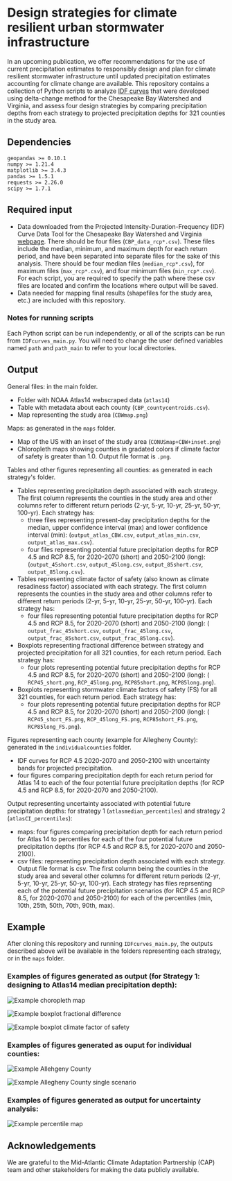 # Design strategies for climate resilient urban stormwater infrastructure
In an upcoming publication, we offer recommendations for the use of current precipitation estimates to responsibly design and plan for climate resilient stormwater infrastructure until updated precipitation estimates accounting for climate change are available.
This repository contains a collection of Python scripts to analyze [IDF curves](https://en.wikipedia.org/wiki/Intensity-duration-frequency_curve) that were developed using delta-change method for the Chesapeake Bay Watershed and Virginia, and assess four design strategies by comparing precipitation depths from each strategy to projected precipitation depths for 321 counties in the study area.


## Dependencies
```
geopandas >= 0.10.1
numpy >= 1.21.4
matplotlib >= 3.4.3
pandas >= 1.5.1
requests >= 2.26.0
scipy >= 1.7.1

```


## Required input

- Data downloaded from the Projected Intensity-Duration-Frequency (IDF) Curve Data Tool for the Chesapeake Bay Watershed and Virginia [webpage](https://midatlantic-idf.rcc-acis.org/). There should be four files (`CBP_data_rcp*.csv`). These files include the median, minimum, and maximum depth for each return period, and have been separated into separate files for the sake of this analysis. There should be four median files (`median_rcp*.csv`), for maximum files (`max_rcp*.csv`), and four minimum files (`min_rcp*.csv`). For each script, you are required to specify the path where these csv files are located and confirm the locations where output will be saved.
- Data needed for mapping final results (shapefiles for the study area, etc.) are included with this repository.

### Notes for running scripts
Each Python script can be run independently, or all of the scripts can be run from `IDFcurves_main.py`.
You will need to change the user defined variables named `path` and `path_main` to refer to your local directories.

## Output
General files: in the main folder.
- Folder with NOAA Atlas14 webscraped data (`atlas14`)
- Table with metadata about each county (`CBP_countycentroids.csv`).
- Map representing the study area (`CBWmap.png`)

Maps: as generated in the `maps` folder.
- Map of the US with an inset of the study area (`CONUSmap+CBW+inset.png`)
- Chloropleth maps showing counties in gradated colors if climate factor of safety is greater than 1.0. Output file format is `.png`.

Tables and other figures representing all counties: as generated in each strategy's folder.
- Tables representing precipitation depth associated with each strategy. The first column represents the counties in the study area and other columns refer to different return periods (2-yr, 5-yr, 10-yr, 25-yr, 50-yr, 100-yr). Each strategy has:
	- three files representing present-day precipitation depths for the median, upper confidence interval (max) and lower confidence interval (min): (`output_atlas_CBW.csv`, `output_atlas_min.csv`, `output_atlas_max.csv`).
	- four files representing potential future precipitation depths for RCP 4.5 and RCP 8.5, for 2020-2070 (short) and 2050-2100 (long): (`output_45short.csv`, `output_45long.csv`, `output_85short.csv`, `output_85long.csv`).
- Tables representing climate factor of safety (also known as climate resadiness factor) associated with each strategy. The first column represents the counties in the study area and other columns refer to different return periods (2-yr, 5-yr, 10-yr, 25-yr, 50-yr, 100-yr). Each strategy has:
	- four files representing potential future precipitation depths for RCP 4.5 and RCP 8.5, for 2020-2070 (short) and 2050-2100 (long): ( `output_frac_45short.csv`, `output_frac_45long.csv`, `output_frac_85short.csv`, `output_frac_85long.csv`).
- Boxplots representing fractional difference between strategy and projected precipitation  for all 321 counties, for each return period. Each strategy has:
	- four plots representing potential future precipitation depths for RCP 4.5 and RCP 8.5, for 2020-2070 (short) and 2050-2100 (long): ( `RCP45_short.png`, `RCP_45long.png`, `RCP85short.png`, `RCP85long.png`).
- Boxplots representing stormwater climate factors of safety (FS) for all 321 counties, for each return period. Each strategy has:
	- four plots representing potential future precipitation depths for RCP 4.5 and RCP 8.5, for 2020-2070 (short) and 2050-2100 (long): ( `RCP45_short_FS.png`, `RCP_45long_FS.png`, `RCP85short_FS.png`, `RCP85long_FS.png`).

Figures representing each county (example for Allegheny County): generated in the `individualcounties` folder.
- IDF curves for RCP 4.5 2020-2070 and 2050-2100 with uncertainty bands for projected precipitation.
- four figures comparing precipitation depth for each return period for Atlas 14 to each of the four potential future precipitation depths (for RCP 4.5 and RCP 8.5, for 2020-2070 and 2050-2100).

Output representing uncertainty associated with potential future precipitation depths: for strategy 1 (`atlasmedian_percentiles`) and strategy 2 (`atlasCI_percentiles`):
- maps: four figures comparing precipitation depth for each return period for Atlas 14 to percentiles for each of the four potential future precipitation depths (for RCP 4.5 and RCP 8.5, for 2020-2070 and 2050-2100).
- csv files: representing precipitation depth associated with each strategy. Output file format is csv. The first column being the counties in the study area and several other columns for different return periods (2-yr, 5-yr, 10-yr, 25-yr, 50-yr, 100-yr). Each strategy has files reprsenting each of the potential future precipitation scenarios (for RCP 4.5 and RCP 8.5, for 2020-2070 and 2050-2100) for each of the percentiles (min, 10th, 25th, 50th, 70th, 90th, max).

## Example

After cloning this repository and running `IDFcurves_main.py`, the outputs described above will be available in the folders representing each strategy, or in the `maps` folder.

### Examples of figures generated as output (for Strategy 1: designing to Atlas14 median precipitation depth):

![Example choropleth map](maps/25yr_fractionmap+diff_RCP45.png)

![Example boxplot fractional difference](atlasmedian/RCP45_long.png)

![Example boxplot climate factor of safety](atlasmedian/RCP45_long_FS.png)

### Examples of figures generated as ouput for individual counties:

![Example Allehgeny County](individualcounties/Allegheny_PARCP45.png)

![Example Allegheny County single scenario](individualcounties/plotsforeachscenario/Allegheny_PA_rcp45_2050-2100.png)

### Examples of figures generated as output for uncertainty analysis:

![Example percentile map](atlasmedian_percentiles/percentilemap_RCP45_2020-2070.png)

## Acknowledgements

We are grateful to the Mid-Atlantic Climate Adaptation Partnership (CAP) team and other stakeholders for making the data publicly available.
